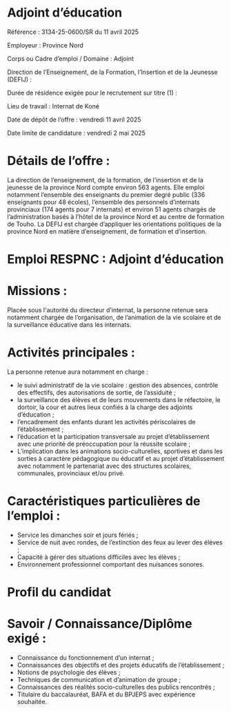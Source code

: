 # Adjoint d’éducation

Référence : 3134-25-0600/SR du 11 avril 2025

Employeur : Province Nord

Corps ou Cadre d’emploi / Domaine : Adjoint

Direction de l’Enseignement, de la Formation, l’Insertion et de la Jeunesse (DEFIJ) :

Durée de résidence exigée pour le recrutement sur titre (1) :

Lieu de travail : Internat de Koné

Date de dépôt de l’offre : vendredi 11 avril 2025

Date limite de candidature : vendredi 2 mai 2025

# Détails de l’offre :

La direction de l’enseignement, de la formation, de l’insertion et de la jeunesse de la province Nord compte environ 563 agents. Elle emploi notamment l’ensemble des enseignants du premier degré public (336 enseignants pour 48 écoles), l’ensemble des personnels d’internats provinciaux (174 agents pour 7 internats) et environ 51 agents chargés de l’administration basés à l’hôtel de la province Nord et au centre de formation de Touho. La DEFIJ est chargée d’appliquer les orientations politiques de la province Nord en matière d’enseignement, de formation et d’insertion.

# Emploi RESPNC : Adjoint d’éducation

# Missions :

Placée sous l'autorité du directeur d’internat, la personne retenue sera notamment chargée de l’organisation, de l’animation de la vie scolaire et de la surveillance éducative dans les internats.

# Activités principales :

La personne retenue aura notamment en charge :

- le suivi administratif de la vie scolaire : gestion des absences, contrôle des effectifs, des autorisations de sortie, de l’assiduité ;
- la surveillance des élèves et de leurs mouvements dans le réfectoire, le dortoir, la cour et autres lieux confiés à la charge des adjoints d’éducation ;
- l’encadrement des enfants durant les activités périscolaires de l’établissement ;
- l’éducation et la participation transversale au projet d’établissement avec une priorité de préoccupation pour la réussite scolaire ;
- L’implication dans les animations socio-culturelles, sportives et dans les sorties à caractère pédagogique ou éducatif et au projet d’établissement avec notamment le partenariat avec des structures scolaires, communales, provinciaux et/ou privé.

# Caractéristiques particulières de l’emploi :

- Service les dimanches soir et jours fériés ;
- Service de nuit avec rondes, de l’extinction des feux au lever des élèves ;
- Capacité à gérer des situations difficiles avec les élèves ;
- Environnement professionnel comportant des nuisances sonores.

# Profil du candidat

# Savoir / Connaissance/Diplôme exigé :

- Connaissance du fonctionnement d’un internat ;
- Connaissances des objectifs et des projets éducatifs de l’établissement ;
- Notions de psychologie des élèves ;
- Techniques de communication et d’animation de groupe ;
- Connaissances des réalités socio-culturelles des publics rencontrés ;
- Titulaire du baccalauréat, BAFA et du BPJEPS avec expérience souhaitée.